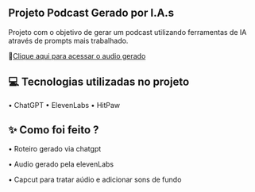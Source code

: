 **Projeto Podcast Gerado por I.A.s**
--


Projeto com o objetivo de gerar um podcast utilizando ferramentas de IA através de prompts mais trabalhado.

📕[Clique aqui para acessar o audio gerado](https://github.com/jullx/prompts-for-podcast-generate-by-ia/tree/main/output)

💻 Tecnologias utilizadas no projeto
--
•	ChatGPT
•	ElevenLabs
•	HitPaw

✨ Como foi feito ?
--
•	Roteiro gerado via chatgpt

•	Audio gerado pela elevenLabs

•	Capcut para tratar aúdio e adicionar sons de fundo
